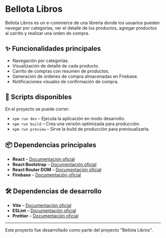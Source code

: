 # Bellota Libros

Bellota Libros es un e-commerce de una librería donde los usuarios pueden navegar por categorías, ver el detalle de los productos, agregar productos al carrito y realizar una orden de compra.

## ✨ Funcionalidades principales

- Navegación por categorías.
- Visualización de detalle de cada producto.
- Carrito de compras con resumen de productos.
- Generación de órdenes de compra almacenadas en Firebase.
- Notificaciones visuales de confirmación de compra.

## 🚀 Scripts disponibles

En el proyecto se puede correr:

- `npm run dev` – Ejecuta la aplicación en modo desarrollo.
- `npm run build` – Crea una versión optimizada para producción.
- `npm run preview` – Sirve la build de producción para previsualizarla.

## 📦 Dependencias principales

- **React** – [Documentación oficial](https://react.dev/)
- **React Bootstrap** – [Documentación oficial](https://react-bootstrap.netlify.app/)
- **React Router DOM** – [Documentación oficial](https://reactrouter.com/en/main)
- **Firebase** – [Documentación oficial](https://firebase.google.com/)

## 🛠️ Dependencias de desarrollo

- **Vite** – [Documentación oficial](https://vitejs.dev/)
- **ESLint** – [Documentación oficial](https://eslint.org/)
- **Prettier** – [Documentación oficial](https://prettier.io/)

---

Este proyecto fue desarrollado como parte del proyecto "Bellota Libros".

